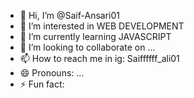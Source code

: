 - 👋 Hi, I’m @Saif-Ansari01
- 👀 I’m interested in WEB DEVELOPMENT 
- 🌱 I’m currently learning JAVASCRIPT 
- 💞️ I’m looking to collaborate on ...
- 📫 How to reach me in ig: Saiffffff_ali01
- 😄 Pronouns: ...
- ⚡ Fun fact: 
